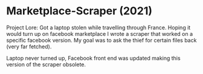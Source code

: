 # Marketplace-Scraper (2021)

Project Lore:
Got a laptop stolen while travelling through France. Hoping it would turn up on facebook marketplace I wrote a scraper that worked on a specific facebook version.
My goal was to ask the thief for certain files back (very far fetched).

Laptop never turned up, Facebook front end was updated making this version of the scraper obsolete.
